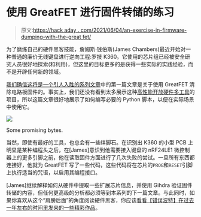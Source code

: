 # 使用 GreatFET 进行固件转储的练习

> 原文:[https://hack aday . com/2021/06/04/an-exercise-in-firmware-dumping-with-the-great fet/](https://hackaday.com/2021/06/04/an-exercise-in-firmware-dumping-with-the-greatfet/)

为了磨练自己的硬件黑客技能，詹姆斯·钱伯斯(James Chambers)最近开始对一种普通的廉价无线键盘进行逆向工程:罗技 K360。它使用的芯片组已经被安全研究人员很好地探索(和利用)，但这里的目标更多的是获得一些实际的实践经验，而不是开辟任何新的领域。

[我们确信这将是一个引人入胜的系列文章](https://jamchamb.net/2021/05/29/dumping-k360-firmware.html)中的第一篇文章是关于使用 GreatFET 清除电路板固件的。事实上，我们还没有看到太多展示这种[高性能开放硬件多工具](https://hackaday.com/2019/07/02/hands-on-greatfet-is-an-embedded-tool-that-does-it-all/)的项目，所以这篇文章很好地展示了如何编写必要的 Python 脚本，以便在实际场景中使用它。

[![](../Images/9b4a4b0eda5147bb841e0405a769e521.png)](https://hackaday.com/wp-content/uploads/2021/05/k360fw_detail.png)

Some promising bytes.

当然，即使有最好的工具，也总会有一些绊脚石。在识别出 K360 的小型 PCB 上明显是某种编程头之后，在[James]意识到他需要接入键盘的 nRF24LE1 微控制器上的更多引脚之前，他在读取固件方面进行了几次失败的尝试。一旦所有东西都连接好，他就为 GreatFET 写了一些代码，这些代码将在芯片的`PROG`和`RESET`引脚上执行适当的咒语，以启用其编程接口。

[James]继续解释如何从硬件中提取一些扩展芯片信息，并使用 Gihdra 验证固件转储的内容，但任何更高级的分析都必须等到本系列的下一篇文章。与此同时，如果你喜欢从这个“肩膀后面”的角度阅读硬件黑客，你应该[看看](https://hackaday.com/2020/04/08/a-hackers-guide-to-jtag/)[【错误波特】在过去一年左右的时间里发来的一些精彩作品](https://hackaday.com/2020/01/07/poking-around-inside-a-pair-of-classic-gaming-gifts/)。